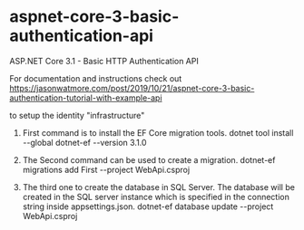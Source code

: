 # aspnet-core-3-basic-authentication-api

ASP.NET Core 3.1 - Basic HTTP Authentication API

For documentation and instructions check out https://jasonwatmore.com/post/2019/10/21/aspnet-core-3-basic-authentication-tutorial-with-example-api

to setup the identity "infrastructure"

1. First command is to install the EF Core migration tools.
dotnet tool install --global dotnet-ef --version 3.1.0

2. The Second command can be used to create a migration.
dotnet-ef migrations add First --project WebApi.csproj

3. The third one to create the database in SQL Server. The database will be created in the SQL server instance which is specified in the connection string inside appsettings.json.
dotnet-ef database update --project WebApi.csproj

